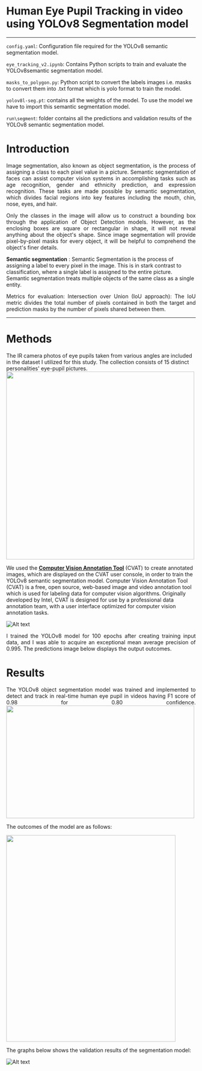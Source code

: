 # **Human Eye Pupil Tracking in video using YOLOv8 Segmentation model**
---
`config.yaml`: Configuration file required for the YOLOv8 semantic segmentation model.

`eye_tracking_v2.ipynb`: Contains Python scripts to train and evaluate the YOLOv8semantic segmentation model.

`masks_to_polygon.py`: Python script to convert the labels images i.e. masks to convert them into .txt format which is yolo format to train the model.

`yolov8l-seg.pt`: contains all the weights of the model. To use the model we have to import this semantic segmentation model. 

`run\segment`: folder contains all the predictions and validation results of the YOLOv8 semantic segmentation model.


# **Introduction**
<p align="justify">
Image segmentation, also known as object segmentation, is the process of assigning a class to each pixel value in a picture. Semantic segmentation of faces can assist computer vision systems in accomplishing tasks such as age recognition, gender and ethnicity prediction, and expression recognition. These tasks are made possible by semantic segmentation, which divides facial regions into key features including the mouth, chin, nose, eyes, and hair.
<p align="justify">
Only the classes in the image will allow us to construct a bounding box through the application of Object Detection models. However, as the enclosing boxes are square or rectangular in shape, it will not reveal anything about the object's shape. Since image segmentation will provide pixel-by-pixel masks for every object, it will be helpful to comprehend the object's finer details.

<p align="justify">
  
**Semantic segmentation** : Semantic Segmentation is the process of assigning a label to every pixel in the image. This is in stark contrast to classification, where a single label is assigned to the entire picture. Semantic segmentation treats multiple objects of the same class as a single entity.
<p align="justify">
Metrics for evaluation:
Intersection over Union (IoU approach): The IoU metric divides the total number of pixels contained in both the target and prediction masks by the number of pixels shared between them.
  
---
  
# **Methods**

The IR camera photos of eye pupils taken from various angles are included in the dataset I utilized for this study. The collection consists of 15 distinct personalities' eye-pupil pictures.  
<img src="https://github.com/shreyaskorde16/Eye-pupil-segmentation/blob/master/input_image_data.png" width="500" height= "500" />

 <p align="justify"> 
   
  We used the __[Computer Vision Annotation Tool](https://www.cvat.ai/)__ (CVAT) to create annotated images, which are displayed on the CVAT user console, in order to train the YOLOv8 semantic segmentation model.  Computer Vision Annotation Tool (CVAT) is a free, open source, web-based image and video annotation tool which is used for labeling data for computer vision algorithms. Originally developed by Intel, CVAT is designed for use by a professional data annotation team, with a user interface optimized for computer vision annotation tasks.

<img
  src="https://github.com/shreyaskorde16/Eye-pupil-segmentation/blob/master/annotation_tool.png"
  alt="Alt text"
  title="Optional title"
  style="display: inline-block; margin: 0 auto; max-width: 200px">

<p align="justify"> 
I trained the YOLOv8 model for 100 epochs after creating training input data, and I was able to acquire an exceptional mean average precision of 0.995. The predictions image below displays the output outcomes. 

# **Results**
<p align="justify"> 
The YOLOv8 object segmentation model was trained and implemented to detect and track in real-time human eye pupil in videos having F1 score of 0.98 for 0.80 confidence.  
  
<img src="https://github.com/shreyaskorde16/Eye-pupil-segmentation/blob/8d2c836ba262c1161e45a55e189cf344018d822d/runs/segment/train/BoxF1_curve.png" width="500" height= "300" />
  
The outcomes of the model are as follows:

<img src="https://github.com/shreyaskorde16/Eye-pupil-segmentation/blob/8d2c836ba262c1161e45a55e189cf344018d822d/runs/segment/train/val_batch0_pred.jpg" width="450" height= "550" />

The graphs below shows the validation results of the segmentation model:

<img
  src="https://github.com/shreyaskorde16/Eye-pupil-segmentation/blob/8d2c836ba262c1161e45a55e189cf344018d822d/runs/segment/train/results.png"
  alt="Alt text"
  title="Optional title"
  style="display: inline-block; margin: 0 auto; max-width: 200px">



